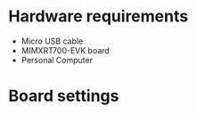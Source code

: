 Hardware requirements
=====================
- Micro USB cable
- MIMXRT700-EVK board
- Personal Computer

Board settings
==============
